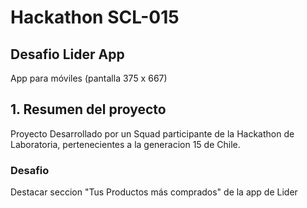 # Hackathon SCL-015
## Desafio Lider App

App para móviles (pantalla 375 x 667)
## 1. Resumen del proyecto

Proyecto Desarrollado por un Squad participante de la Hackathon de Laboratoria, pertenecientes a la generacion 15 de Chile.

### Desafio 

Destacar seccion "Tus Productos más comprados" de la app de Lider



